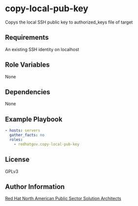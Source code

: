 copy-local-pub-key
=========

Copys the local SSH public key to authorized_keys file of target

Requirements
------------

An existing SSH identity on localhost

Role Variables
--------------

None

Dependencies
------------

None

Example Playbook
----------------

```yaml
- hosts: servers
  gather_facts: no
  roles:
    - redhatgov.copy-local-pub-key
```

License
-------

GPLv3

Author Information
------------------

[Red Hat North American Public Sector Solution Architects](https://redhatgov.io)
